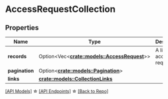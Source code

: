 # AccessRequestCollection

## Properties

Name | Type | Description | Notes
------------ | ------------- | ------------- | -------------
**records** | Option<Vec<**[crate::models::AccessRequest](AccessRequest.md)**>> | A list of access requests | [optional]
**pagination** | Option<[**crate::models::Pagination**](Pagination.md)> |  | [optional]
**links** | [**crate::models::CollectionLinks**](CollectionLinks.md) |  | 

[[API Models]](./README.md#documentation-for-models) ☆ [[API Endpoints]](./README.md#documentation-for-api-endpoints) ☆ [[Back to Repo]](../README.md)


